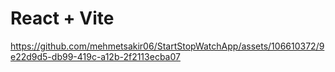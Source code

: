 # React + Vite





https://github.com/mehmetsakir06/StartStopWatchApp/assets/106610372/9e22d9d5-db99-419c-a12b-2f2113ecba07

